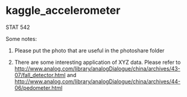 kaggle_accelerometer
====================

STAT 542

Some notes:

1. Please put the photo that are useful in the photoshare folder

2. There are some interesting application of XYZ data. Please refer to http://www.analog.com/library/analogDialogue/china/archives/43-07/fall_detector.html and 
	 http://www.analog.com/library/analogDialogue/china/archives/44-06/pedometer.html